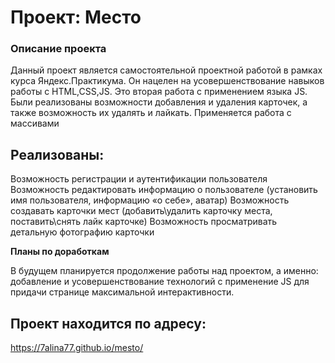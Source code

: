 # Проект: Место

### Описание проекта

Данный проект является самостоятельной проектной работой в рамках курса Яндекс.Практикума. Он нацелен на усовершенствование навыков работы с HTML,CSS,JS. Это вторая работа с применением языка JS. Были реализованы возможности добавления и удаления карточек, а также возможность их удалять и лайкать. Применяется работа с массивами

## Реализованы:
Возможность регистрации и аутентификации пользователя
Возможность редактировать информацию о пользователе (установить имя пользователя, информацию «о себе», аватар)
Возможность создавать карточки мест (добавить\удалить карточку места, поставить\снять лайк карточке)
Возможность просматривать детальную фотографию карточки

**Планы по доработкам**

В будущем планируется продолжение работы над проектом, а именно: добавление и усовершенствование технологий с применение JS для придачи странице максимальной интерактивности.

## Проект находится по адресу:
https://7alina77.github.io/mesto/
